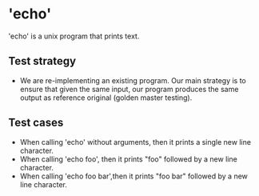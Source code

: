 # 'echo'
'echo' is a unix program that prints text.

## Test strategy
- We are re-implementing an existing program. Our main strategy is to ensure that given the same input, our program produces the same output
as reference original (golden master testing).

## Test cases
- When calling 'echo' without arguments, then it prints a single new line character.
- When calling 'echo foo', then it prints "foo" followed by a new line character.
- When calling 'echo foo bar',then it prints "foo bar" followed by a new line character.

